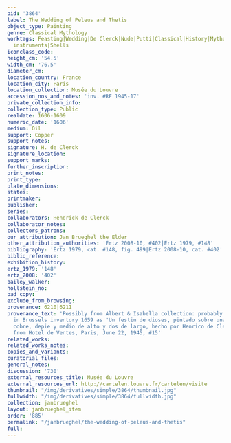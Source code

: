 ```yaml
---
pid: '3864'
label: The Wedding of Peleus and Thetis
object_type: Painting
genre: Classical Mythology
worktags: Feasting|Wedding|De Clerck|Nude|Putti|Classical|History|Mythological|Flowers|Food|Fruit|Musical
  instruments|Shells
iconclass_code:
height_cm: '54.5'
width_cm: '76.5'
diameter_cm:
location_country: France
location_city: Paris
location_collection: Musée du Louvre
accession_nos_and_notes: 'inv. #RF 1945-17'
private_collection_info:
collection_type: Public
realdate: 1606-1609
numeric_date: '1606'
medium: Oil
support: Copper
support_notes:
signature: H. de Clerck
signature_location:
support_marks:
further_inscription:
print_notes:
print_type:
plate_dimensions:
states:
printmaker:
publisher:
series:
collaborators: Hendrick de Clerck
collaborator_notes:
collectors_patrons:
our_attribution: Jan Brueghel the Elder
other_attribution_authorities: 'Ertz 2008-10, #402|Ertz 1979, #148'
bibliography: 'Ertz 1979, cat. #148, fig. 499|Ertz 2008-10, cat. #402'
biblio_reference:
exhibition_history:
ertz_1979: '148'
ertz_2008: '402'
bailey_walker:
hollstein_no:
bad_copy:
exclude_from_browsing:
provenance: 6210|6211
provenance_text: 'Possibly from Albert & Isabella collection: probably same work as
  in Brussels inventory 1659 as "Un festin de dioses, pintado sobre una lamina de
  cobre, depie y medio de alto y dos de largo, hecho por Henrico de Clercq y Breugel"|Acquired
  from Hotel de Ventes, Paris, June 22, 1945, #15'
related_works:
related_works_notes:
copies_and_variants:
curatorial_files:
general_notes:
discussion: '730'
external_resources_title: Musée du Louvre
external_resources_url: http://cartelen.louvre.fr/cartelen/visite
thumbnail: "/img/derivatives/simple/3864/thumbnail.jpg"
fullwidth: "/img/derivatives/simple/3864/fullwidth.jpg"
collection: janbrueghel
layout: janbrueghel_item
order: '885'
permalink: "/janbrueghel/the-wedding-of-peleus-and-thetis"
full:
---
```

